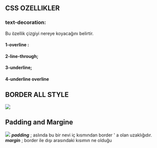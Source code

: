 ## CSS OZELLIKLER <br>
### text-decoration:
Bu özellik çizgiyi nereye koyacağını belirtir.<br>
#### 1-overline :
#### 2-line-through;
#### 3-underline;
#### 4-underline overline
## BORDER ALL STYLE
![](https://www.w3.org/TR/css-backgrounds-3/images/borderstyles.png)
## Padding and Margine
![](https://www.w3.org/TR/css-backgrounds-3/images/box.png)
***padding*** ; aslında bu bir nevi iç kısmından border ' a olan uzaklığıdır.
***margin*** ;  border ile dışı arasındaki kısımın ne olduğu


